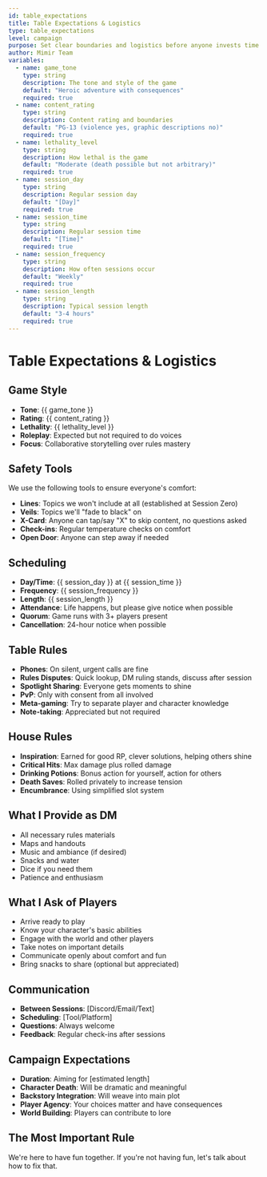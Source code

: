 ```yaml
---
id: table_expectations
title: Table Expectations & Logistics
type: table_expectations
level: campaign
purpose: Set clear boundaries and logistics before anyone invests time in characters
author: Mimir Team
variables:
  - name: game_tone
    type: string
    description: The tone and style of the game
    default: "Heroic adventure with consequences"
    required: true
  - name: content_rating
    type: string
    description: Content rating and boundaries
    default: "PG-13 (violence yes, graphic descriptions no)"
    required: true
  - name: lethality_level
    type: string
    description: How lethal is the game
    default: "Moderate (death possible but not arbitrary)"
    required: true
  - name: session_day
    type: string
    description: Regular session day
    default: "[Day]"
    required: true
  - name: session_time
    type: string
    description: Regular session time
    default: "[Time]"
    required: true
  - name: session_frequency
    type: string
    description: How often sessions occur
    default: "Weekly"
    required: true
  - name: session_length
    type: string
    description: Typical session length
    default: "3-4 hours"
    required: true
---
```


# Table Expectations & Logistics

## Game Style
- **Tone**: {{ game_tone }}
- **Rating**: {{ content_rating }}
- **Lethality**: {{ lethality_level }}
- **Roleplay**: Expected but not required to do voices
- **Focus**: Collaborative storytelling over rules mastery

## Safety Tools
We use the following tools to ensure everyone's comfort:
- **Lines**: Topics we won't include at all (established at Session Zero)
- **Veils**: Topics we'll "fade to black" on
- **X-Card**: Anyone can tap/say "X" to skip content, no questions asked
- **Check-ins**: Regular temperature checks on comfort
- **Open Door**: Anyone can step away if needed

## Scheduling
- **Day/Time**: {{ session_day }} at {{ session_time }}
- **Frequency**: {{ session_frequency }}
- **Length**: {{ session_length }}
- **Attendance**: Life happens, but please give notice when possible
- **Quorum**: Game runs with 3+ players present
- **Cancellation**: 24-hour notice when possible

## Table Rules
- **Phones**: On silent, urgent calls are fine
- **Rules Disputes**: Quick lookup, DM ruling stands, discuss after session
- **Spotlight Sharing**: Everyone gets moments to shine
- **PvP**: Only with consent from all involved
- **Meta-gaming**: Try to separate player and character knowledge
- **Note-taking**: Appreciated but not required

## House Rules
- **Inspiration**: Earned for good RP, clever solutions, helping others shine
- **Critical Hits**: Max damage plus rolled damage
- **Drinking Potions**: Bonus action for yourself, action for others
- **Death Saves**: Rolled privately to increase tension
- **Encumbrance**: Using simplified slot system

## What I Provide as DM
- All necessary rules materials
- Maps and handouts
- Music and ambiance (if desired)
- Snacks and water
- Dice if you need them
- Patience and enthusiasm

## What I Ask of Players
- Arrive ready to play
- Know your character's basic abilities
- Engage with the world and other players
- Take notes on important details
- Communicate openly about comfort and fun
- Bring snacks to share (optional but appreciated)

## Communication
- **Between Sessions**: [Discord/Email/Text]
- **Scheduling**: [Tool/Platform]
- **Questions**: Always welcome
- **Feedback**: Regular check-ins after sessions

## Campaign Expectations
- **Duration**: Aiming for [estimated length]
- **Character Death**: Will be dramatic and meaningful
- **Backstory Integration**: Will weave into main plot
- **Player Agency**: Your choices matter and have consequences
- **World Building**: Players can contribute to lore

## The Most Important Rule
We're here to have fun together. If you're not having fun, let's talk about how to fix that.